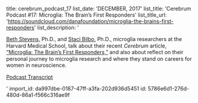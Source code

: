 title: cerebrum_podcast_17
list_date: 'DECEMBER, 2017'
list_title: 'Cerebrum Podcast #17: Microglia: The Brain’s First Responders'
list_title_url: 'https://soundcloud.com/danafoundation/microglia-the-brains-first-responders'
list_description: '<div style="font-size:14px;line-height: 125%;"><p class="Body"><span><a href="http://www.dana.org/Authors/Beth_Stevens,_Ph_D_/">Beth Stevens,</a> Ph.D., and <a href="http://www.dana.org/Authors/Staci_Bilbo,_Ph_D_/">Staci Bilbo,</a> Ph.D., microglia researchers at the Harvard Medical School, talk about their recent <em>Cerebrum</em> article, <a href="http://www.dana.org/Cerebrum/2017/Microglia__The_Brain_s_First_Responders/">“Microglia: The Brain’s First Responders,”</a> and also about reflect on their personal journey to microglia research and where they stand on careers for women in neuroscience.&nbsp;</span></p><p class="Body"><a href="/uploadedFiles/Pdfs/Microglia-Podcast-Transcript.pdf" title="Podcast Transcript">Podcast Transcript</a></p></div>'
import_id: da997dbe-0187-47ff-a3fa-202d936d5451
id: 5786e6d1-276d-480d-86a1-f566c316ae9f
